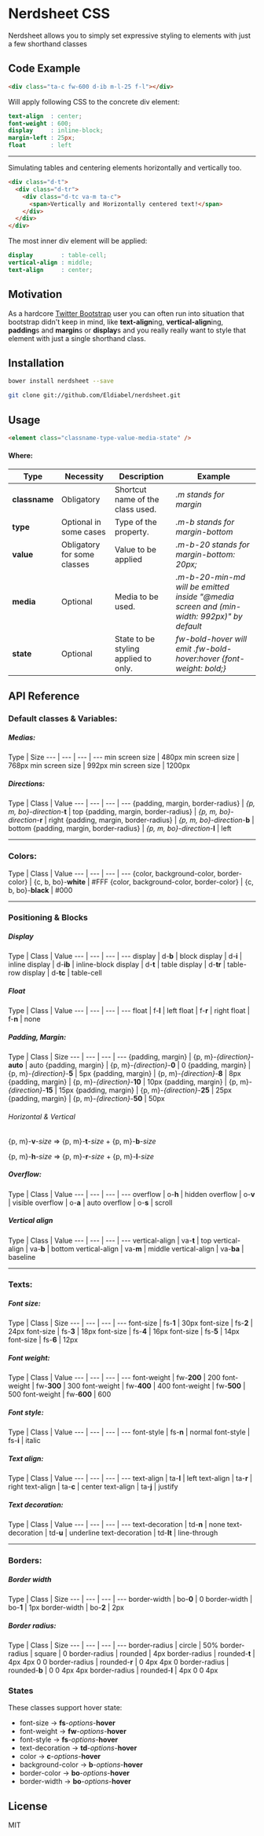 # Nerdsheet CSS

Nerdsheet allows you to simply set expressive styling to elements with just a few shorthand classes

## Code Example

```html
<div class="ta-c fw-600 d-ib m-l-25 f-l"></div>
```
Will apply following CSS to the concrete div element:
```scss
text-align  : center;
font-weight : 600;
display     : inline-block;
margin-left : 25px;
float       : left
```

***

Simulating tables and centering elements horizontally and vertically too.

```html
<div class="d-t">
  <div class="d-tr">
    <div class="d-tc va-m ta-c">
      <span>Vertically and Horizontally centered text!</span>
    </div>
  </div>
</div>
```
The most inner div element will be applied:
```scss
display        : table-cell;
vertical-align : middle;
text-align     : center;
```

## Motivation

As a hardcore [Twitter Bootstrap](http://getbootstrap.com) user you can often run into situation that bootstrap didn't keep in mind, like **text-align**ing, **vertical-align**ing, **padding**s and **margin**s or **display**s and you really really want to style that element with just a single shorthand class.

## Installation
```bash
bower install nerdsheet --save
```

```bash
git clone git://github.com/Eldiabel/nerdsheet.git
```

## Usage
```html
<element class="classname-type-value-media-state" />
```

#### Where:

Type | Necessity | Description | Example
--- | --- | --- | ---
**classname** | Obligatory | Shortcut name of the class used. | *.m stands for margin*
**type** | Optional in some cases | Type of the property. | *.m-b stands for margin-bottom*
**value** | Obligatory for some classes | Value to be applied | *.m-b-20 stands for margin-bottom: 20px;*
**media** | Optional | Media to be used. | *.m-b-20-min-md will be emitted inside "@media screen and (min-width: 992px)" by default*
**state** | Optional | State to be styling applied to only. | *fw-bold-hover will emit .fw-bold-hover:hover {font-weight: bold;}*

## API Reference

### Default classes & Variables:

##### Medias:

Type | Size
--- | --- | --- | --- 
min screen size | 480px
min screen size | 768px
min screen size | 992px
min screen size | 1200px

##### Directions:

Type | Class | Value
--- | --- | --- | --- 
{padding, margin, border-radius} | *{p, m, bo}-direction*-**t** | top
{padding, margin, border-radius} | *{p, m, bo}-direction*-**r** | right
{padding, margin, border-radius} | *{p, m, bo}-direction*-**b** | bottom
{padding, margin, border-radius} | *{p, m, bo}-direction*-**l** | left

***

### Colors:

Type | Class | Value
--- | --- | --- | --- 
{color, background-color, border-color} | {c, b, bo}-**white** | #FFF
{color, background-color, border-color} | {c, b, bo}-**black** | #000

***

### Positioning & Blocks

##### Display

Type | Class | Value
--- | --- | --- | --- 
display | d-**b** | block
display | d-**i** | inline
display | d-**ib** | inline-block
display | d-**t** | table
display | d-**tr** | table-row
display | d-**tc** | table-cell

##### Float

Type | Class | Value
--- | --- | --- | --- 
float | f-**l** | left
float | f-**r** | right
float | f-**n** | none

##### Padding, Margin:

Type | Class | Size
--- | --- | --- | --- 
{padding, margin} | {p, m}-*{direction}*-**auto** | auto
{padding, margin} | {p, m}-*{direction}*-**0** | 0
{padding, margin} | {p, m}-*{direction}*-**5** | 5px
{padding, margin} | {p, m}-*{direction}*-**8** | 8px
{padding, margin} | {p, m}-*{direction}*-**10** | 10px
{padding, margin} | {p, m}-*{direction}*-**15** | 15px
{padding, margin} | {p, m}-*{direction}*-**25** | 25px
{padding, margin} | {p, m}-*{direction}*-**50** | 50px

###### Horizontal & Vertical

{p, m}-**v**-*size* => {p, m}-**t**-*size* + {p, m}-**b**-*size*

{p, m}-**h**-*size* => {p, m}-**r**-*size* + {p, m}-**l**-*size*

##### Overflow:

Type | Class | Value
--- | --- | --- | --- 
overflow | o-**h** | hidden
overflow | o-**v** | visible
overflow | o-**a** | auto
overflow | o-**s** | scroll

##### Vertical align

Type | Class | Value
--- | --- | --- | --- 
vertical-align | va-**t** | top
vertical-align | va-**b** | bottom
vertical-align | va-**m** | middle
vertical-align | va-**ba** | baseline

***

### Texts:

##### Font size:

Type | Class | Size
--- | --- | --- | --- 
font-size | fs-**1** | 30px
font-size | fs-**2** | 24px
font-size | fs-**3** | 18px
font-size | fs-**4** | 16px
font-size | fs-**5** | 14px
font-size | fs-**6** | 12px

##### Font weight:

Type | Class | Value
--- | --- | --- | --- 
font-weight | fw-**200** | 200
font-weight | fw-**300** | 300
font-weight | fw-**400** | 400
font-weight | fw-**500** | 500
font-weight | fw-**600** | 600

##### Font style:

Type | Class | Value
--- | --- | --- | --- 
font-style | fs-**n** | normal
font-style | fs-**i** | italic

##### Text align:

Type | Class | Value
--- | --- | --- | --- 
text-align | ta-**l** | left
text-align | ta-**r** | right
text-align | ta-**c** | center
text-align | ta-**j** | justify

##### Text decoration:

Type | Class | Value
--- | --- | --- | --- 
text-decoration | td-**n** | none
text-decoration | td-**u** | underline
text-decoration | td-**lt** | line-through

***

### Borders:

##### Border width

Type | Class | Size
--- | --- | --- | --- 
border-width | bo-**0** | 0
border-width | bo-**1** | 1px
border-width | bo-**2** | 2px

##### Border radius:

Type | Class | Size
--- | --- | --- | --- 
border-radius | circle | 50%
border-radius | square | 0
border-radius | rounded | 4px
border-radius | rounded-**t** | 4px 4px 0 0
border-radius | rounded-**r** | 0 4px 4px 0
border-radius | rounded-**b** | 0 0 4px 4px
border-radius | rounded-**l** | 4px 0 0 4px

### States

These classes support hover state:

* font-size -> **fs**-*options*-**hover**
* font-weight -> **fw**-*options*-**hover**
* font-style -> **fs**-*options*-**hover**
* text-decoration -> **td**-*options*-**hover**
* color -> **c**-*options*-**hover**
* background-color -> **b**-*options*-**hover**
* border-color -> **bo**-*options*-**hover**
* border-width -> **bo**-*options*-**hover**

## License

MIT
